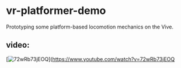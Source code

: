 # vr-platformer-demo

Prototyping some platform-based locomotion mechanics on the Vive.

## video:
[![72wRb73jEOQ](https://img.youtube.com/vi/72wRb73jEOQ/0.jpg)](https://www.youtube.com/watch?v=72wRb73jEOQ
